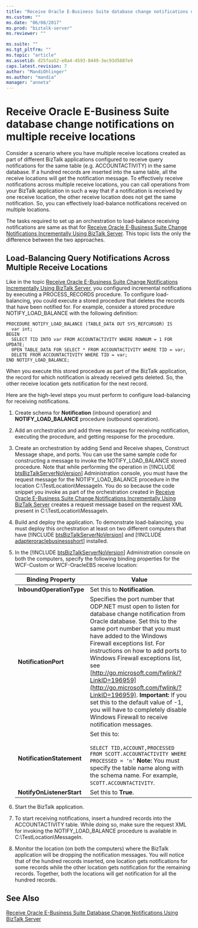 ```yaml
---
title: "Receive Oracle E-Business Suite database change notifications on multiple receive locations | Microsoft Docs"
ms.custom: ""
ms.date: "06/08/2017"
ms.prod: "biztalk-server"
ms.reviewer: ""

ms.suite: ""
ms.tgt_pltfrm: ""
ms.topic: "article"
ms.assetid: d25faa52-e0a4-4593-8449-3ec93d5887e9
caps.latest.revision: 7
author: "MandiOhlinger"
ms.author: "mandia"
manager: "anneta"
---
```

# Receive Oracle E-Business Suite database change notifications on multiple receive locations
Consider a scenario where you have multiple receive locations created as part of different BizTalk applications configured to receive query notifications for the same table (e.g. ACCOUNTACTIVITY) in the same database. If a hundred records are inserted into the same table, all the receive locations will get the notification message. To effectively receive notifications across multiple receive locations, you can call operations from your BizTalk application in such a way that if a notification is received by one receive location, the other receive location does not get the same notification. So, you can effectively load-balance notifications received on multiple locations.  

 The tasks required to set up an orchestration to load-balance receiving notifications are same as that for [Receive Oracle E-Business Suite Change Notifications Incrementally Using BizTalk Server](../../adapters-and-accelerators/adapter-oracle-ebs/receive-oracle-ebs-change-notifications-incrementally-using-biztalk-server.md). This topic lists the only the difference between the two approaches.  

## Load-Balancing Query Notifications Across Multiple Receive Locations  
 Like in the topic [Receive Oracle E-Business Suite Change Notifications Incrementally Using BizTalk Server](../../adapters-and-accelerators/adapter-oracle-ebs/receive-oracle-ebs-change-notifications-incrementally-using-biztalk-server.md), you configured incremental notifications by executing a PROCESS_RECORDS procedure. To configure load-balancing, you could execute a stored procedure that deletes the records that have been notified for. For example, consider a stored procedure NOTIFY_LOAD_BALANCE with the following definition:  

```  
PROCEDURE NOTIFY_LOAD_BALANCE (TABLE_DATA OUT SYS_REFCURSOR) IS  
  var int;  
BEGIN  
  SELECT TID INTO var FROM ACCOUNTACTIVITY WHERE ROWNUM = 1 FOR UPDATE;  
  OPEN TABLE_DATA FOR SELECT * FROM ACCOUNTACTIVITY WHERE TID = var;  
  DELETE FROM ACCOUNTACTIVITY WHERE TID = var;  
END NOTIFY_LOAD_BALANCE;  
```  

 When you execute this stored procedure as part of the BizTalk application, the record for which notification is already received gets deleted. So, the other receive location gets notification for the next record.  

 Here are the high-level steps you must perform to configure load-balancing for receiving notifications.  

1. Create schema for **Notification** (inbound operation) and **NOTIFY_LOAD_BALANCE** procedure (outbound operation).  

2. Add an orchestration and add three messages for receiving notification, executing the procedure, and getting response for the procedure.  

3. Create an orchestration by adding Send and Receive shapes, Construct Message shape, and ports. You can use the same sample code for constructing a message to invoke the NOTIFY_LOAD_BALANCE stored procedure. Note that while performing the operation in [!INCLUDE [btsBizTalkServerNoVersion](../../includes/btsbiztalkservernoversion-md.md)] Administration console, you must have the request message for the NOTIFY_LOAD_BALANCE procedure in the location C:\TestLocation\MessageIn. You do so because the code snippet you invoke as part of the orchestration created in [Receive Oracle E-Business Suite Change Notifications Incrementally Using BizTalk Server](../../adapters-and-accelerators/adapter-oracle-ebs/receive-oracle-ebs-change-notifications-incrementally-using-biztalk-server.md) creates a request message based on the request XML present in C:\TestLocation\MessageIn.  

4. Build and deploy the application. To demonstrate load-balancing, you must deploy this orchestration at least on two different computers that have [!INCLUDE [btsBizTalkServerNoVersion](../../includes/btsbiztalkservernoversion-md.md)] and [!INCLUDE [adapteroraclebusinessshort](../../includes/adapteroraclebusinessshort-md.md)] installed.  

5. In the [!INCLUDE [btsBizTalkServerNoVersion](../../includes/btsbiztalkservernoversion-md.md)] Administration console on both the computers, specify the following binding properties for the WCF-Custom or WCF-OracleEBS receive location:  


   |            Binding Property            |                                                                                                                                                                                                                                                                               Value                                                                                                                                                                                                                                                                                |
   |----------------------------------------|--------------------------------------------------------------------------------------------------------------------------------------------------------------------------------------------------------------------------------------------------------------------------------------------------------------------------------------------------------------------------------------------------------------------------------------------------------------------------------------------------------------------------------------------------------------------|
   | <strong>InboundOperationType</strong>  |                                                                                                                                                                                                                                                             Set this to <strong>Notification</strong>.                                                                                                                                                                                                                                                             |
   |   <strong>NotificationPort</strong>    | Specifies the port number that ODP.NET must open to listen for database change notification from Oracle database. Set this to the same port number that you must have added to the Windows Firewall exceptions list. For instructions on how to add ports to Windows Firewall exceptions list, see [http://go.microsoft.com/fwlink/?LinkID=196959](http://go.microsoft.com/fwlink/?LinkID=196959). <strong>Important:</strong>  If you set this to the default value of -1, you will have to completely disable Windows Firewall to receive notification messages. |
   | <strong>NotificationStatement</strong> |                                                                                                                                                                 Set this to:<br /><br /> `SELECT TID,ACCOUNT,PROCESSED FROM SCOTT.ACCOUNTACTIVITY WHERE PROCESSED = ‘n’` <strong>Note:</strong>  You must specify the table name along with the schema name. For example, `SCOTT.ACCOUNTACTIVITY`.                                                                                                                                                                 |
   | <strong>NotifyOnListenerStart</strong> |                                                                                                                                                                                                                                                                 Set this to <strong>True</strong>.                                                                                                                                                                                                                                                                 |


6. Start the BizTalk application.  

7. To start receiving notifications, insert a hundred records into the ACCOUNTACTIVITY table. While doing so, make sure the request XML for invoking the NOTIFY_LOAD_BALANCE procedure is available in C:\TestLocation\MessageIn.  

8. Monitor the location (on both the computers) where the BizTalk application will be dropping the notification messages. You will notice that of the hundred records inserted, one location gets notifications for some records while the other location gets notification for the remaining records. Together, both the locations will get notification for all the hundred records.  

## See Also  
 [Receive Oracle E-Business Suite Database Change Notifications Using BizTalk Server](../../adapters-and-accelerators/adapter-oracle-ebs/receive-oracle-ebs-database-change-notifications-using-biztalk-server.md)